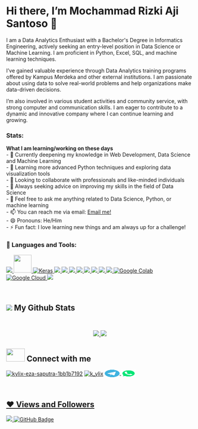 # Hi there, I’m Mochammad Rizki Aji Santoso 👋

I am a Data Analytics Enthusiast with a Bachelor's Degree in Informatics Engineering, actively seeking an entry-level position in Data Science or Machine Learning. I am proficient in Python, Excel, SQL, and machine learning techniques.

I’ve gained valuable experience through Data Analytics training programs offered by Kampus Merdeka and other external institutions. I am passionate about using data to solve real-world problems and help organizations make data-driven decisions.

I’m also involved in various student activities and community service, with strong computer and communication skills. I am eager to contribute to a dynamic and innovative company where I can continue learning and growing.

### Stats:
<summary><strong>What I am learning/working on these days</strong></summary> 
- 🔭 Currently deepening my knowledge in Web Development, Data Science and Machine Learning </br>
- 🌱 Learning more advanced Python techniques and exploring data visualization tools </br>
- 👯 Looking to collaborate with professionals and like-minded individuals </br>
- 🤔 Always seeking advice on improving my skills in the field of Data Science </br>
- 💬 Feel free to ask me anything related to Data Science, Python, or machine learning </br>
- 📫 You can reach me via email: <a href="mailto:moch.rizkiaji@gmail.com">Email me!</a> </br>
- 😄 Pronouns: He/Him </br>
- ⚡ Fun fact: I love learning new things and am always up for a challenge!</br>

### 🚀 Languages and Tools:
<p align="left"> 
 <a href="https://www.python.org" target="_blank"> <img src="https://img.icons8.com/color/48/000000/python.png"/> </a> 
 <a href="https://scikit-learn.org/" target="_blank"> <img src="https://upload.wikimedia.org/wikipedia/commons/0/05/Scikit_learn_logo_small.svg" width="48" height="48"/> </a> 
 <a href="https://keras.io/" target="_blank"> <img src="https://upload.wikimedia.org/wikipedia/commons/a/ae/Keras_logo.svg" width="48" height="48" alt="Keras"/> </a> 
 <a href="https://www.tensorflow.org/" target="_blank"> <img src="https://img.icons8.com/color/48/000000/tensorflow.png"/> </a>
 <a href="https://www.mysql.com/" target="_blank"> <img src="https://img.icons8.com/color/48/000000/mysql.png"/> </a> 
 <a href="https://www.git-scm.com/" target="_blank"> <img src="https://img.icons8.com/color/48/000000/git.png"/> </a>
 <a href="https://developer.mozilla.org/en-US/docs/Web/HTML" target="_blank"> <img src="https://img.icons8.com/color/48/000000/html-5.png"/> </a> 
 <a href="https://developer.mozilla.org/en-US/docs/Web/CSS" target="_blank"> <img src="https://img.icons8.com/color/48/000000/css3.png"/> </a> 
 <a href="https://developer.mozilla.org/en-US/docs/Web/JavaScript" target="_blank"> <img src="https://img.icons8.com/color/48/000000/javascript.png"/> </a> 
 <a href="https://www.php.net/" target="_blank"> <img src="https://img.icons8.com/officel/48/000000/php-logo.png"/> </a> 
 <a href="https://getbootstrap.com/" target="_blank"> <img src="https://img.icons8.com/color/48/000000/bootstrap.png"/> </a> 
 <a href="https://colab.research.google.com/" target="_blank"> <img src="https://upload.wikimedia.org/wikipedia/commons/d/d0/Google_Colaboratory_SVG_Logo.svg" width="48" height="48" alt="Google Colab"/> </a> 
 <a href="https://cloud.google.com/" target="_blank"> <img src="https://img.icons8.com/color/48/000000/google-cloud.png" alt="Google Cloud"/> </a> 
 <a href="https://www.canva.com/" target="_blank"> <img src="https://img.icons8.com/color/48/000000/canva.png"/> </a> 
</p>

<br/> 
<h2 align="left"><img src = "https://media.giphy.com/media/RVWSqOsgDAq0W3051o/giphy.gif" width = 48px> My Github Stats</h2>

</p> <br/>
<p align="center">
<a href="https://github.com/rizkyjisantt-dev">
  <img height="180em" src="https://github-readme-stats-eight-theta.vercel.app/api?username=rizkyjisantt-dev&show_icons=true&theme=algolia&include_all_commits=true&count_private=true"/>
  <img height="180em" src="https://github-readme-stats-eight-theta.vercel.app/api/top-langs/?username=rizkyjisantt-dev&layout=compact&langs_count=8&theme=algolia"/>
</a>

<h2 align="left"><img src='https://raw.githubusercontent.com/ShahriarShafin/ShahriarShafin/main/Assets/handshake.gif' height="35" width="50px"> Connect with me</h2>
<p align="left">
  <a href="https://linkedin.com/in/moch-rizki/" target="blank"><img align="center" src="https://raw.githubusercontent.com/rahuldkjain/github-profile-readme-generator/master/src/images/icons/Social/linked-in-alt.svg" alt="kylix-eza-saputra-1bb1b7192" height="20" width="40" /></a>
  <a href="https://instagram.com/rizky_jisantt" target="blank"><img align="center" src="https://raw.githubusercontent.com/rahuldkjain/github-profile-readme-generator/master/src/images/icons/Social/instagram.svg" alt="k_ylix" height="20" width="40" /></a>
  <a href="https://t.me/rizkyluxszerr" target="_blank"><img align="center" alt="Telegram" height="20" width="40" src="https://github.com/reski-mulud-muchamad/reski-mulud-muchamad/blob/main/logo-svg/telegram.svg" />
  <a href="https://wa.me/6282131802771" target="_blank"><img align="center" alt="WhatsApp" height="20" width="40" src="https://github.com/reski-mulud-muchamad/reski-mulud-muchamad/blob/main/logo-svg/whatsapp.svg" />
</p><br/>

## ❤ Views and Followers
<a href="https://github.com/Meghna-DAS/github-profile-views-counter">
    <img src="https://komarev.com/ghpvc/?username=rizkyjisantt-dev">
</a>
<a href="https://github.com/rizkyjisantt-devt?tab=followers"><img src="https://img.shields.io/github/followers/nicola-alivant?label=Followers&style=social" alt="GitHub Badge"></a>

